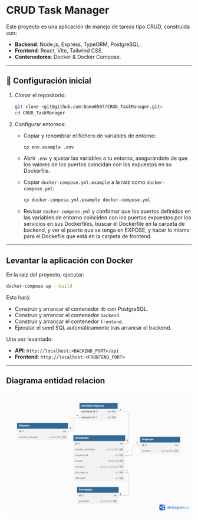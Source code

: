 # CRUD Task Manager

Este proyecto es una aplicación de manejo de tareas tipo CRUD, construida con:

* **Backend**: Node.js, Express, TypeORM, PostgreSQL.
* **Frontend**: React, Vite, Tailwind CSS.
* **Contenedores**: Docker & Docker Compose.

---

## 🔧 Configuración inicial

1. Clonar el repositorio:

   ```bash
   git clone <git@github.com:Bamo0507/CRUD_TaskManager.git>
   cd CRUD_TaskManager
   ```

2. Configurar entornos:

   * Copiar y renombrar el fichero de variables de entorno:

     ```bash
     cp env.example .env
     ```

   * Abrir `.env` y ajustar las variables a tu entorno, asegurándote de que los valores de los puertos coincidan con los expuestos en su Dockerfile.

   * Copiar `docker-compose.yml.example` a la raíz como `docker-compose.yml`:

     ```bash
     cp docker-compose.yml.example docker-compose.yml
     ```

   * Revisar `docker-compose.yml` y confirmar que los puertos definidos en las variables de entorno coinciden con los puertos expuestos por los servicios en sus Dockerfiles, buscar el Dockerfile en la carpeta de backend, y ver el puerto que se tenga en EXPOSE, y hacer lo mismo para el Dockefile que está en la carpeta de frontend.

---

## Levantar la aplicación con Docker

En la raíz del proyecto, ejecutar:

```bash
docker-compose up --build
```

Esto hará:

* Construir y arrancar el contenedor `db` con PostgreSQL.
* Construir y arrancar el contenedor `backend`.
* Construir y arrancar el contenedor `frontend`.
* Ejecutar el seed SQL automáticamente tras arrancar el backend.

Una vez levantado:

* **API**: `http://localhost:<BACKEND_PORT>/api`
* **Frontend**: `http://localhost:<FRONTEND_PORT>`

---

## Diagrama entidad relacion

![Diagrama del Laboratorio 3](Laboratorio3.png)